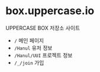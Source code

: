 # box.uppercase.io
UPPERCASE BOX 저장소 사이트 

- `/` 메인 페이지
- `/Hanul` 유저 정보
- `/Hanul/UUI` 프로젝트 정보
- `/_/join` 가입